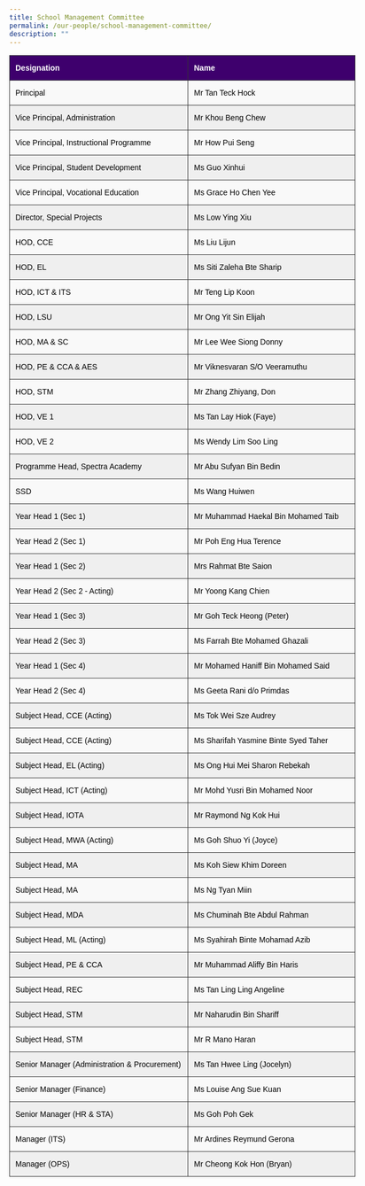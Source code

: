 ```yaml
---
title: School Management Committee
permalink: /our-people/school-management-committee/
description: ""
---
```

<style type="text/css">
.tg  {border-collapse:collapse;border-color:#ccc;border-spacing:0;}
.tg td{background-color:#fff;border-color:#ccc;border-style:solid;border-width:1px;color:#333;
  font-family:Arial, sans-serif;font-size:14px;overflow:hidden;padding:14px 10px;word-break:normal;}
.tg th{background-color:#f0f0f0;border-color:#ccc;border-style:solid;border-width:1px;color:#333;
  font-family:Arial, sans-serif;font-size:14px;font-weight:normal;overflow:hidden;padding:14px 10px;word-break:normal;}
.tg .tg-oa1f{background-color:#3e006d;border-color:#343434;color:#ffffff;font-size:14px;font-weight:bold;text-align:left;
  vertical-align:middle}
.tg .tg-c76s{background-color:#f9f9f9;border-color:#343434;color:#000000;font-size:14px;text-align:left;vertical-align:middle}
.tg .tg-6kpt{background-color:#efefef;border-color:#343434;color:#000000;font-size:14px;text-align:left;vertical-align:middle}
</style>
<table style="undefined;table-layout: fixed; width: 625px" class="tg">
<colgroup>
<col style="width: 323px">
<col style="width: 302px">
</colgroup>
<thead>
  <tr>
    <th class="tg-oa1f">Designation</th>
    <th class="tg-oa1f">Name</th>
  </tr>
</thead>
<tbody>
  <tr>
    <td class="tg-c76s">Principal</td>
    <td class="tg-c76s">Mr Tan Teck Hock</td>
  </tr>
  <tr>
    <td class="tg-6kpt">Vice Principal, Administration</td>
    <td class="tg-6kpt">Mr Khou Beng Chew</td>
  </tr>
  <tr>
    <td class="tg-c76s">Vice Principal, Instructional Programme</td>
    <td class="tg-c76s">Mr How Pui Seng</td>
  </tr>
  <tr>
    <td class="tg-6kpt">Vice Principal, Student Development</td>
    <td class="tg-6kpt">Ms Guo Xinhui</td>
  </tr>
  <tr>
    <td class="tg-c76s">Vice Principal, Vocational Education</td>
    <td class="tg-c76s">Ms Grace Ho Chen Yee</td>
  </tr>
  <tr>
    <td class="tg-6kpt">Director, Special Projects</td>
    <td class="tg-6kpt">Ms Low Ying Xiu</td>
  </tr>
  <tr>
    <td class="tg-c76s">HOD, CCE</td>
    <td class="tg-c76s">Ms Liu Lijun</td>
  </tr>
  <tr>
    <td class="tg-6kpt">HOD, EL</td>
    <td class="tg-6kpt">Ms Siti Zaleha Bte Sharip</td>
  </tr>
  <tr>
    <td class="tg-c76s">HOD, ICT &amp; ITS</td>
    <td class="tg-c76s">Mr Teng Lip Koon</td>
  </tr>
  <tr>
    <td class="tg-6kpt">HOD, LSU</td>
    <td class="tg-6kpt">Mr Ong Yit Sin Elijah</td>
  </tr>
  <tr>
    <td class="tg-c76s">HOD, MA &amp; SC</td>
    <td class="tg-c76s">Mr Lee Wee Siong Donny</td>
  </tr>
  <tr>
    <td class="tg-6kpt">HOD, PE &amp; CCA &amp; AES</td>
    <td class="tg-6kpt">Mr Viknesvaran S/O Veeramuthu</td>
  </tr>
  <tr>
    <td class="tg-c76s">HOD, STM</td>
    <td class="tg-c76s">Mr Zhang Zhiyang, Don</td>
  </tr>
  <tr>
    <td class="tg-6kpt">HOD, VE 1</td>
    <td class="tg-6kpt">Ms Tan Lay Hiok (Faye)</td>
  </tr>
  <tr>
    <td class="tg-c76s">HOD, VE 2</td>
    <td class="tg-c76s">Ms Wendy Lim Soo Ling</td>
  </tr>
  <tr>
    <td class="tg-6kpt">Programme Head, Spectra Academy</td>
    <td class="tg-6kpt">Mr Abu Sufyan Bin Bedin</td>
  </tr>
  <tr>
    <td class="tg-c76s">SSD</td>
    <td class="tg-c76s">Ms Wang Huiwen</td>
  </tr>
  <tr>
    <td class="tg-6kpt">Year Head 1 (Sec 1)</td>
    <td class="tg-6kpt">Mr Muhammad Haekal Bin Mohamed Taib</td>
  </tr>
  <tr>
    <td class="tg-c76s">Year Head 2 (Sec 1)</td>
    <td class="tg-c76s">Mr Poh Eng Hua Terence</td>
  </tr>
  <tr>
    <td class="tg-6kpt">Year Head 1 (Sec 2)</td>
    <td class="tg-6kpt">Mrs Rahmat Bte Saion</td>
  </tr>
  <tr>
    <td class="tg-c76s">Year Head 2 (Sec 2 - Acting)</td>
    <td class="tg-c76s">Mr Yoong Kang Chien</td>
  </tr>
  <tr>
    <td class="tg-6kpt">Year Head 1 (Sec 3)</td>
    <td class="tg-6kpt">Mr Goh Teck Heong (Peter)</td>
  </tr>
  <tr>
    <td class="tg-c76s">Year Head 2 (Sec 3)</td>
    <td class="tg-c76s">Ms Farrah Bte Mohamed Ghazali</td>
  </tr>
  <tr>
    <td class="tg-6kpt">Year Head 1 (Sec 4)</td>
    <td class="tg-6kpt">Mr Mohamed Haniff Bin Mohamed Said</td>
  </tr>
  <tr>
    <td class="tg-c76s">Year Head 2 (Sec 4)</td>
    <td class="tg-c76s">Ms Geeta Rani d/o Primdas</td>
  </tr>
  <tr>
    <td class="tg-6kpt">Subject Head, CCE (Acting)</td>
    <td class="tg-6kpt">Ms Tok Wei Sze Audrey</td>
  </tr>
  <tr>
    <td class="tg-c76s">Subject Head, CCE (Acting)</td>
    <td class="tg-c76s">Ms Sharifah Yasmine Binte Syed Taher</td>
  </tr>
  <tr>
    <td class="tg-6kpt">Subject Head, EL (Acting)</td>
    <td class="tg-6kpt">Ms Ong Hui Mei Sharon Rebekah</td>
  </tr>
  <tr>
    <td class="tg-c76s">Subject Head, ICT (Acting)</td>
    <td class="tg-c76s">Mr Mohd Yusri Bin Mohamed Noor</td>
  </tr>
  <tr>
    <td class="tg-6kpt">Subject Head, IOTA</td>
    <td class="tg-6kpt">Mr Raymond Ng Kok Hui</td>
  </tr>
  <tr>
    <td class="tg-c76s">Subject Head, MWA (Acting)</td>
    <td class="tg-c76s">Ms Goh Shuo Yi (Joyce)</td>
  </tr>
  <tr>
    <td class="tg-6kpt">Subject Head, MA</td>
    <td class="tg-6kpt">Ms Koh Siew Khim Doreen</td>
  </tr>
  <tr>
    <td class="tg-c76s">Subject Head, MA</td>
    <td class="tg-c76s">Ms Ng Tyan Miin</td>
  </tr>
  <tr>
    <td class="tg-6kpt">Subject Head, MDA</td>
    <td class="tg-6kpt">Ms Chuminah Bte Abdul Rahman</td>
  </tr>
  <tr>
    <td class="tg-c76s">Subject Head, ML (Acting)</td>
    <td class="tg-c76s">Ms Syahirah Binte Mohamad Azib</td>
  </tr>
  <tr>
    <td class="tg-6kpt">Subject Head, PE &amp; CCA</td>
    <td class="tg-6kpt">Mr Muhammad Aliffy Bin Haris</td>
  </tr>
  <tr>
    <td class="tg-c76s">Subject Head, REC</td>
    <td class="tg-c76s">Ms Tan Ling Ling Angeline</td>
  </tr>
  <tr>
    <td class="tg-6kpt">Subject Head, STM</td>
    <td class="tg-6kpt">Mr Naharudin Bin Shariff</td>
  </tr>
  <tr>
    <td class="tg-c76s">Subject Head, STM</td>
    <td class="tg-c76s">Mr R Mano Haran</td>
  </tr>
  <tr>
    <td class="tg-6kpt">Senior Manager (Administration &amp; Procurement)</td>
    <td class="tg-6kpt">Ms Tan Hwee Ling (Jocelyn)</td>
  </tr>
  <tr>
    <td class="tg-c76s">Senior Manager (Finance)</td>
    <td class="tg-c76s">Ms Louise Ang Sue Kuan</td>
  </tr>
  <tr>
    <td class="tg-6kpt">Senior Manager (HR &amp; STA)</td>
    <td class="tg-6kpt">Ms Goh Poh Gek</td>
  </tr>
  <tr>
    <td class="tg-c76s">Manager (ITS)</td>
    <td class="tg-c76s">Mr Ardines Reymund Gerona</td>
  </tr>
  <tr>
    <td class="tg-6kpt">Manager (OPS)</td>
    <td class="tg-6kpt">Mr Cheong Kok Hon (Bryan)</td>
  </tr>
</tbody>
</table>